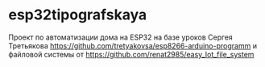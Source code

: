 # esp32tipografskaya
Проект по автоматизации дома на ESP32 на базе уроков Сергея Третьякова https://github.com/tretyakovsa/esp8266-arduino-programm и файловой системы от https://github.com/renat2985/easy_Iot_file_system
